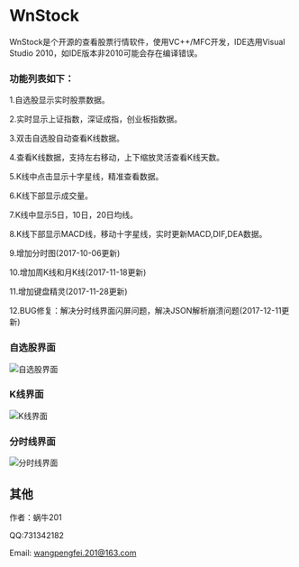 # WnStock
WnStock是个开源的查看股票行情软件，使用VC++/MFC开发，IDE选用Visual Studio 2010，如IDE版本非2010可能会存在编译错误。

### 功能列表如下：

1.自选股显示实时股票数据。

2.实时显示上证指数，深证成指，创业板指数据。

3.双击自选股自动查看K线数据。

4.查看K线数据，支持左右移动，上下缩放灵活查看K线天数。

5.K线中点击显示十字星线，精准查看数据。

6.K线下部显示成交量。

7.K线中显示5日，10日，20日均线。

8.K线下部显示MACD线，移动十字星线，实时更新MACD,DIF,DEA数据。

9.增加分时图(2017-10-06更新)

10.增加周K线和月K线(2017-11-18更新)

11.增加键盘精灵(2017-11-28更新)

12.BUG修复：解决分时线界面闪屏问题，解决JSON解析崩溃问题(2017-12-11更新)

### 自选股界面
![自选股界面](http://img.blog.csdn.net/20170811143419489?watermark/2/text/aHR0cDovL2Jsb2cuY3Nkbi5uZXQvd29uaXUyMTExMTE=/font/5a6L5L2T/fontsize/400/fill/I0JBQkFCMA==/dissolve/70/gravity/Center)

### K线界面
![K线界面](http://img.blog.csdn.net/20171106214453040?watermark/2/text/aHR0cDovL2Jsb2cuY3Nkbi5uZXQvd29uaXUyMTExMTE=/font/5a6L5L2T/fontsize/400/fill/I0JBQkFCMA==/dissolve/70/gravity/Center)

### 分时线界面
![分时线界面](http://img.blog.csdn.net/20171106214229440?watermark/2/text/aHR0cDovL2Jsb2cuY3Nkbi5uZXQvd29uaXUyMTExMTE=/font/5a6L5L2T/fontsize/400/fill/I0JBQkFCMA==/dissolve/70/gravity/Center)

## 其他

作者：蜗牛201

QQ:731342182

Email: wangpengfei.201@163.com